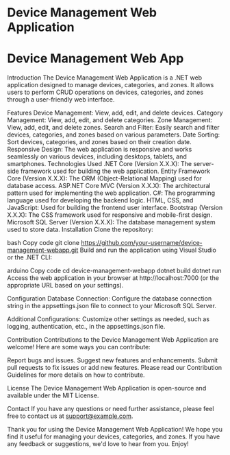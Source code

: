 # Device Management Web Application
# Device Management Web App

Introduction
The Device Management Web Application is a .NET web application designed to manage devices, categories, and zones. It allows users to perform CRUD operations on devices, categories, and zones through a user-friendly web interface.

Features
Device Management: View, add, edit, and delete devices.
Category Management: View, add, edit, and delete categories.
Zone Management: View, add, edit, and delete zones.
Search and Filter: Easily search and filter devices, categories, and zones based on various parameters.
Date Sorting: Sort devices, categories, and zones based on their creation date.
Responsive Design: The web application is responsive and works seamlessly on various devices, including desktops, tablets, and smartphones.
Technologies Used
.NET Core (Version X.X.X): The server-side framework used for building the web application.
Entity Framework Core (Version X.X.X): The ORM (Object-Relational Mapping) used for database access.
ASP.NET Core MVC (Version X.X.X): The architectural pattern used for implementing the web application.
C#: The programming language used for developing the backend logic.
HTML, CSS, and JavaScript: Used for building the frontend user interface.
Bootstrap (Version X.X.X): The CSS framework used for responsive and mobile-first design.
Microsoft SQL Server (Version X.X.X): The database management system used to store data.
Installation
Clone the repository:

bash
Copy code
git clone https://github.com/your-username/device-management-webapp.git
Build and run the application using Visual Studio or the .NET CLI:

arduino
Copy code
cd device-management-webapp
dotnet build
dotnet run
Access the web application in your browser at http://localhost:7000 (or the appropriate URL based on your settings).

Configuration
Database Connection: Configure the database connection string in the appsettings.json file to connect to your Microsoft SQL Server.

Additional Configurations: Customize other settings as needed, such as logging, authentication, etc., in the appsettings.json file.

Contribution
Contributions to the Device Management Web Application are welcome! Here are some ways you can contribute:

Report bugs and issues.
Suggest new features and enhancements.
Submit pull requests to fix issues or add new features.
Please read our Contribution Guidelines for more details on how to contribute.

License
The Device Management Web Application is open-source and available under the MIT License.

Contact
If you have any questions or need further assistance, please feel free to contact us at support@example.com.

Thank you for using the Device Management Web Application! We hope you find it useful for managing your devices, categories, and zones. If you have any feedback or suggestions, we'd love to hear from you. Enjoy!
